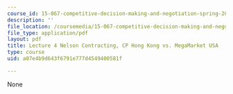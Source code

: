```yaml
---
course_id: 15-067-competitive-decision-making-and-negotiation-spring-2011
description: ''
file_location: /coursemedia/15-067-competitive-decision-making-and-negotiation-spring-2011/a07e4b9d643f6791e777d4549400581f_MIT15_067S11_lec04.pdf
file_type: application/pdf
layout: pdf
title: Lecture 4 Nelson Contracting, CP Hong Kong vs. MegaMarket USA
type: course
uid: a07e4b9d643f6791e777d4549400581f

---
```

None
